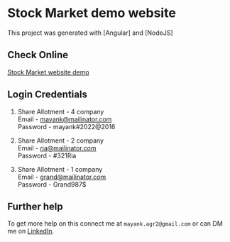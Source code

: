 # Stock Market demo website

This project was generated with [Angular] and [NodeJS]

## Check Online 

[Stock Market website demo](http://mayankagrawal.co.in/git_publish/demo_stock_website/)

## Login Credentials

1) Share Allotment - 4 company <br />
Email - mayank@mailinator.com <br />
Password - mayank#2022@2016

1) Share Allotment - 2 company <br />
Email - ria@mailinator.com <br />
Password - #321Ria

2) Share Allotment - 1 company <br />
Email - grand@mailinator.com <br />
Password - Grand987$

## Further help

To get more help on this connect me at `mayank.agr2@gmail.com` or can DM me on [LinkedIn](https://www.linkedin.com/in/mayank-agrawal-59192940/).
